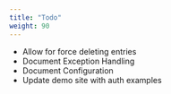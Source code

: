```yaml
---
title: "Todo"
weight: 90
---
```

- Allow for force deleting entries
- Document Exception Handling
- Document Configuration
- Update demo site with auth examples



